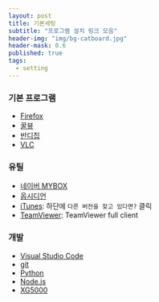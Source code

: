```yaml
---
layout: post
title: 기본세팅
subtitle: "프로그램 설치 링크 모음"
header-img: "img/bg-catboard.jpg"
header-mask: 0.6
published: true
tags:
  - setting
---
```


### 기본 프로그램
- [Firefox](https://www.mozilla.org/ko/firefox/all/desktop-release/)
- [꿀뷰](https://kr.bandisoft.com/honeyview/)
- [반디집](https://kr.bandisoft.com/bandizip/)
- [VLC](https://www.videolan.org/vlc/)

### 유틸
- [네이버 MYBOX](https://mybox.naver.com/about/introduce)
- [옵시디언](https://obsidian.md/download)
- [iTunes](https://www.apple.com/kr/itunes/): 하단에 `다른 버전을 찾고 있다면?` 클릭
- [TeamViewer](https://www.teamviewer.com/ko/download/windows/): TeamViewer full client

### 개발
- [Visual Studio Code](https://code.visualstudio.com/download)
- [git](https://git-scm.com/downloads)
- [Python](https://www.python.org/downloads/)
- [Node.js](https://nodejs.org/en/download/package-manager)
- [XG5000](https://www.ls-electric.com/ko/search/?k=xg5000)
